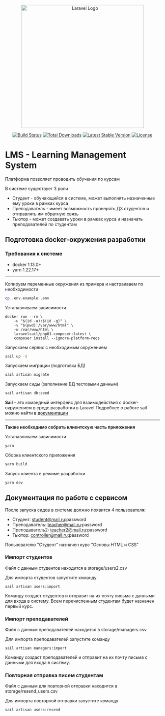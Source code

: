 <p align="center"><a href="https://laravel.com" target="_blank"><img src="https://raw.githubusercontent.com/laravel/art/master/logo-lockup/5%20SVG/2%20CMYK/1%20Full%20Color/laravel-logolockup-cmyk-red.svg" width="400" alt="Laravel Logo"></a></p>

<p align="center">
<a href="https://travis-ci.org/laravel/framework"><img src="https://travis-ci.org/laravel/framework.svg" alt="Build Status"></a>
<a href="https://packagist.org/packages/laravel/framework"><img src="https://img.shields.io/packagist/dt/laravel/framework" alt="Total Downloads"></a>
<a href="https://packagist.org/packages/laravel/framework"><img src="https://img.shields.io/packagist/v/laravel/framework" alt="Latest Stable Version"></a>
<a href="https://packagist.org/packages/laravel/framework"><img src="https://img.shields.io/packagist/l/laravel/framework" alt="License"></a>
</p>

# LMS - Learning Management System

Платформа позволяет проводить обучения по курсам

В системе существует 3 роли
- Студент - обучающийся в системе, может выполнять назначенные ему уроки в рамках курса
- Преподаватель - имеет возможность проверять ДЗ студентов и отправлять им обратную связь
- Тьютор - может создавать уроки в рамках курса и назначать преподователей по студентам

## Подготовка docker-окружения разработки

### Требования к системе
- docker 1.13.0+
- yarn 1.22.17+

---

Копируем переменные окружения из примера и настраиваем по необходимости
```sh 
cp .env.example .env
```

Устанавливаем зависимости
```shell
docker run --rm \
    -u "$(id -u):$(id -g)" \
    -v "$(pwd):/var/www/html" \
    -w /var/www/html \
    laravelsail/php81-composer:latest \
    composer install --ignore-platform-reqs
```

Запускаем сервис с необходимым окружением
```sh 
sail up -d 
```

Запускаем миграции (подготовка БД)
```sh 
sail artisan migrate
```

Запускаем сиды (заполнение БД тестовыми данным)
```sh 
sail artisan db:seed
```

**Sail** - это командный интерфейс для взаимодействия с docker-окружением в среде разработки в Laravel
Подробнее о работе sail можно найти в [документации](https://laravel.com/docs/10.x/sail)

---

**Также необходимо собрать клиентскую часть приложения**

Устанавливаем зависимости
```sh 
yarn
```
Сборка клиентского приложения
```sh 
yarn build
```
Запуск клиента в режиме разработки
```sh 
yarn dev
```

## Документация по работе с сервисом

После запуска сидов в системе должно появится 4 пользователя:
- Студент: student@mail.ru:password
- Преподаватель: teacher@mail.ru:password
- Преподаватель2: teacher2@mail.ru:password
- Тьютор: controller@mail.ru:password

Пользователю "Студент" назначен курс "Основы HTML и CSS"

### Импорт студентов
Файл с данным студентов находится в storage/users2.csv

Для импорта студентов запустите команду
```shell
sail artisan users:import
```
Команду создаст студентов и отправит на их почту письма с данными для входа в систему.
Всем перечисленным студентам будет назначен первый курс.

### Импорт преподавателей
Файл с данным преподавателей находится в storage/managers.csv

Для импорта преподавателей запустите команду
```shell
sail artisan managers:import
```
Команду создаст преподавателей и отправит на их почту письма с данными для входа в систему.

### Повторная отправка писем студентам
Файл с данным для повторной отправки находится в storage/resend_users.csv

Для импорта повторной отправки запустите команду
```shell
sail artisan users:resend
```
